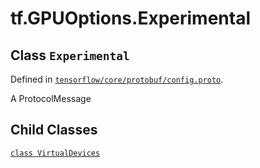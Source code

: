 <div itemscope itemtype="http://developers.google.com/ReferenceObject">
<meta itemprop="name" content="tf.GPUOptions.Experimental" />
<meta itemprop="path" content="Stable" />
<meta itemprop="property" content="VirtualDevices"/>
</div>

# tf.GPUOptions.Experimental

## Class `Experimental`





Defined in [`tensorflow/core/protobuf/config.proto`](/code/stable/tensorflow/core/protobuf/config.proto).

A ProtocolMessage

## Child Classes
[`class VirtualDevices`](../../tf/GPUOptions/Experimental/VirtualDevices.md)

